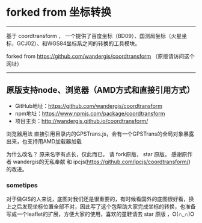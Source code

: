 # forked from 坐标转换
****
基于 coordtransform ， 一个提供了百度坐标（BD09）、国测局坐标（火星坐标，GCJ02）、和WGS84坐标系之间的转换的工具模块。

forked from https://github.com/wandergis/coordtransform  （原版请访问这个网址）

****
## **原版支持node、浏览器（AMD方式和直接引用方式）**
- GitHub地址：https://github.com/wandergis/coordtransform
- npm地址：https://www.npmjs.com/package/coordtransform
- 项目主页：http://wandergis.github.io/coordtransform/

浏览器用法
直接引用目录内的GPSTrans.js，会有一个GPSTrans的全局对象暴露出来，也支持用AMD加载器加载

为什么改名？
原来名字有点长，仅此而已。 请 fork原版， star 原版。 感谢原作者 wandergis的无私奉献 和 ipcjs(https://github.com/ipcjs/coordtransform/) 的改进。
 
### sometipes
对于做GIS的人来说，底图对我们还是很重要的，有时候看国外的底图很好看，换上之后发现坐标位置全部不对，因此写了这个包帮助大家完成坐标的转换，也准备写成一个leaflet的扩展，方便大家的使用，喜欢的童鞋请去 star 原版 ，O(∩_∩)O
